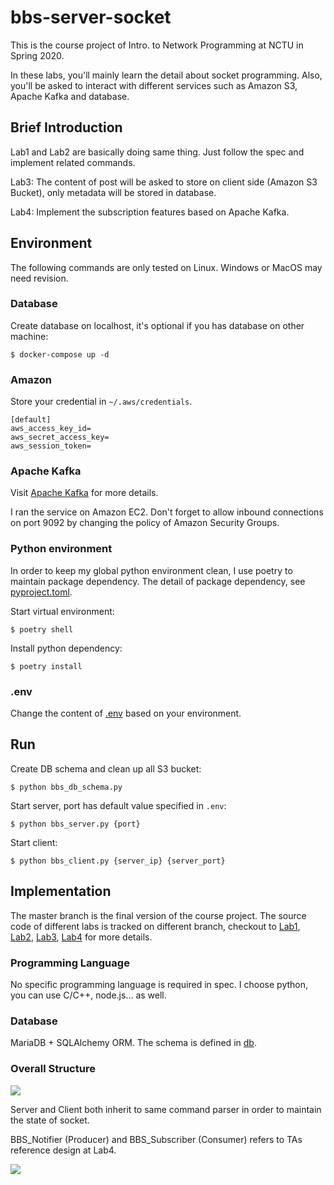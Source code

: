 # bbs-server-socket

This is the course project of Intro. to Network Programming at NCTU in Spring 2020.

In these labs, you'll mainly learn the detail about socket programming. Also, you'll be asked to interact with different services such as Amazon S3, Apache Kafka and database.

## Brief Introduction

Lab1 and Lab2 are basically doing same thing. Just follow the spec and implement related commands.

Lab3: The content of post will be asked to store on client side (Amazon S3 Bucket), only metadata will be stored in database.

Lab4: Implement the subscription features based on Apache Kafka.

## Environment

The following commands are only tested on Linux. Windows or MacOS may need revision.

### Database

Create database on localhost, it's optional if you has database on other machine:

```
$ docker-compose up -d
```

### Amazon

Store your credential in `~/.aws/credentials`.

```
[default]
aws_access_key_id=
aws_secret_access_key=
aws_session_token=
```

### Apache Kafka

Visit [Apache Kafka](https://kafka.apache.org/intro) for more details.

I ran the service on Amazon EC2. Don't forget to allow inbound connections on port 9092 by changing the policy of Amazon Security Groups.

### Python environment

In order to keep my global python environment clean, I use poetry to maintain package dependency. The detail of package dependency, see [pyproject.toml](https://github.com/kaiiiz/bbs-server-socket/blob/master/pyproject.toml).

Start virtual environment:

```
$ poetry shell
```

Install python dependency:

```
$ poetry install
```

### .env

Change the content of [.env](https://github.com/kaiiiz/bbs-server-socket/blob/master/.env) based on your environment.

## Run

Create DB schema and clean up all S3 bucket:

```
$ python bbs_db_schema.py
```

Start server, port has default value specified in `.env`:

```
$ python bbs_server.py {port}
```

Start client:

```
$ python bbs_client.py {server_ip} {server_port}
```

## Implementation

The master branch is the final version of the course project. The source code of different labs is tracked on different branch, checkout to [Lab1](https://github.com/kaiiiz/bbs-server-socket/tree/Lab1), [Lab2](https://github.com/kaiiiz/bbs-server-socket/tree/Lab2), [Lab3](https://github.com/kaiiiz/bbs-server-socket/tree/Lab3), [Lab4](https://github.com/kaiiiz/bbs-server-socket/tree/Lab4) for more details.

### Programming Language

No specific programming language is required in spec. I choose python, you can use C/C++, node.js... as well.

### Database

MariaDB + SQLAlchemy ORM. The schema is defined in [db](https://github.com/kaiiiz/bbs-server-socket/tree/master/db).

### Overall Structure

![](https://i.imgur.com/Rxr6gCv.png)

Server and Client both inherit to same command parser in order to maintain the state of socket.

BBS_Notifier (Producer) and BBS_Subscriber (Consumer) refers to TAs reference design at Lab4.

![](https://i.imgur.com/tX1vXm3.png)
